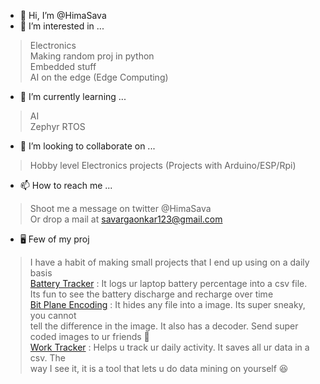 - 👋 Hi, I’m @HimaSava
- 👀 I’m interested in ...
 > Electronics <br>
 > Making random proj in python <br>
 > Embedded stuff <br>
 > AI on the edge (Edge Computing) <br>
- 🌱 I’m currently learning ...
> AI <br>
> Zephyr RTOS <br>
- 💞️ I’m looking to collaborate on ...
> Hobby level Electronics projects (Projects with Arduino/ESP/Rpi) <br>
- 📫 How to reach me ...
> Shoot me a message on twitter @HimaSava <br>
> Or drop a mail at savargaonkar123@gmail.com <br>
- 🖥️ Few of my proj
> I have a habit of making small projects that I end up using on a daily basis <br>
> [Battery Tracker](https://github.com/HimaSava/Laptop_Battery_Logger "Battery Logger") : It logs ur laptop battery percentage into a csv file. <br> Its fun to see the battery discharge and recharge over time <br>
> [Bit Plane Encoding](https://github.com/HimaSava/Bit-plane_Coder "Image Coder") : It hides any file into a image. Its super sneaky, you cannot <br> tell the difference in the image. It also has a decoder. Send super coded images to ur friends 🔐 <br>
> [Work Tracker](https://github.com/HimaSava/Work_Tracker "Work Tracker") : Helps u track ur daily activity. It saves all ur data in a csv.  The <br> way I see it, it is a tool that lets u do data mining on yourself 😆 


<!---
HimaSava/HimaSava is a ✨ special ✨ repository because its `README.md` (this file) appears on your GitHub profile.
You can click the Preview link to take a look at your changes.
--->
